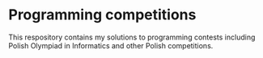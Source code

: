 # Programming competitions

This respository contains my solutions to programming contests including Polish Olympiad in Informatics and other Polish competitions.

